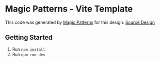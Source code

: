 # Magic Patterns - Vite Template

This code was generated by [Magic Patterns](https://magicpatterns.com) for this design: [Source Design](https://www.magicpatterns.com/c/27rroym6mmg52vhee1dhkg)

## Getting Started

1. Run `npm install`
2. Run `npm run dev`
